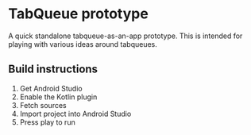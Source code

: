 TabQueue prototype
=================

A quick standalone tabqueue-as-an-app prototype. This is intended
for playing with various ideas around tabqueues.

Build instructions
-----------------

1. Get Android Studio
2. Enable the Kotlin plugin
3. Fetch sources
4. Import project into Android Studio
5. Press play to run
